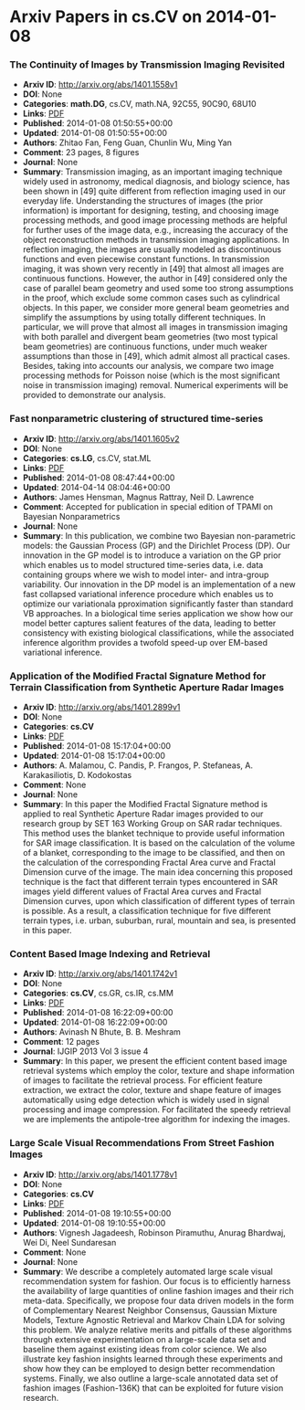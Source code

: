 # Arxiv Papers in cs.CV on 2014-01-08
### The Continuity of Images by Transmission Imaging Revisited
- **Arxiv ID**: http://arxiv.org/abs/1401.1558v1
- **DOI**: None
- **Categories**: **math.DG**, cs.CV, math.NA, 92C55, 90C90, 68U10
- **Links**: [PDF](http://arxiv.org/pdf/1401.1558v1)
- **Published**: 2014-01-08 01:50:55+00:00
- **Updated**: 2014-01-08 01:50:55+00:00
- **Authors**: Zhitao Fan, Feng Guan, Chunlin Wu, Ming Yan
- **Comment**: 23 pages, 8 figures
- **Journal**: None
- **Summary**: Transmission imaging, as an important imaging technique widely used in astronomy, medical diagnosis, and biology science, has been shown in [49] quite different from reflection imaging used in our everyday life. Understanding the structures of images (the prior information) is important for designing, testing, and choosing image processing methods, and good image processing methods are helpful for further uses of the image data, e.g., increasing the accuracy of the object reconstruction methods in transmission imaging applications. In reflection imaging, the images are usually modeled as discontinuous functions and even piecewise constant functions. In transmission imaging, it was shown very recently in [49] that almost all images are continuous functions. However, the author in [49] considered only the case of parallel beam geometry and used some too strong assumptions in the proof, which exclude some common cases such as cylindrical objects. In this paper, we consider more general beam geometries and simplify the assumptions by using totally different techniques. In particular, we will prove that almost all images in transmission imaging with both parallel and divergent beam geometries (two most typical beam geometries) are continuous functions, under much weaker assumptions than those in [49], which admit almost all practical cases. Besides, taking into accounts our analysis, we compare two image processing methods for Poisson noise (which is the most significant noise in transmission imaging) removal. Numerical experiments will be provided to demonstrate our analysis.



### Fast nonparametric clustering of structured time-series
- **Arxiv ID**: http://arxiv.org/abs/1401.1605v2
- **DOI**: None
- **Categories**: **cs.LG**, cs.CV, stat.ML
- **Links**: [PDF](http://arxiv.org/pdf/1401.1605v2)
- **Published**: 2014-01-08 08:47:44+00:00
- **Updated**: 2014-04-14 08:04:46+00:00
- **Authors**: James Hensman, Magnus Rattray, Neil D. Lawrence
- **Comment**: Accepted for publication in special edition of TPAMI on Bayesian
  Nonparametrics
- **Journal**: None
- **Summary**: In this publication, we combine two Bayesian non-parametric models: the Gaussian Process (GP) and the Dirichlet Process (DP). Our innovation in the GP model is to introduce a variation on the GP prior which enables us to model structured time-series data, i.e. data containing groups where we wish to model inter- and intra-group variability. Our innovation in the DP model is an implementation of a new fast collapsed variational inference procedure which enables us to optimize our variationala pproximation significantly faster than standard VB approaches. In a biological time series application we show how our model better captures salient features of the data, leading to better consistency with existing biological classifications, while the associated inference algorithm provides a twofold speed-up over EM-based variational inference.



### Application of the Modified Fractal Signature Method for Terrain Classification from Synthetic Aperture Radar Images
- **Arxiv ID**: http://arxiv.org/abs/1401.2899v1
- **DOI**: None
- **Categories**: **cs.CV**
- **Links**: [PDF](http://arxiv.org/pdf/1401.2899v1)
- **Published**: 2014-01-08 15:17:04+00:00
- **Updated**: 2014-01-08 15:17:04+00:00
- **Authors**: A. Malamou, C. Pandis, P. Frangos, P. Stefaneas, A. Karakasiliotis, D. Kodokostas
- **Comment**: None
- **Journal**: None
- **Summary**: In this paper the Modified Fractal Signature method is applied to real Synthetic Aperture Radar images provided to our research group by SET 163 Working Group on SAR radar techniques. This method uses the blanket technique to provide useful information for SAR image classification. It is based on the calculation of the volume of a blanket, corresponding to the image to be classified, and then on the calculation of the corresponding Fractal Area curve and Fractal Dimension curve of the image. The main idea concerning this proposed technique is the fact that different terrain types encountered in SAR images yield different values of Fractal Area curves and Fractal Dimension curves, upon which classification of different types of terrain is possible. As a result, a classification technique for five different terrain types, i.e. urban, suburban, rural, mountain and sea, is presented in this paper.



### Content Based Image Indexing and Retrieval
- **Arxiv ID**: http://arxiv.org/abs/1401.1742v1
- **DOI**: None
- **Categories**: **cs.CV**, cs.GR, cs.IR, cs.MM
- **Links**: [PDF](http://arxiv.org/pdf/1401.1742v1)
- **Published**: 2014-01-08 16:22:09+00:00
- **Updated**: 2014-01-08 16:22:09+00:00
- **Authors**: Avinash N Bhute, B. B. Meshram
- **Comment**: 12 pages
- **Journal**: IJGIP 2013 Vol 3 issue 4
- **Summary**: In this paper, we present the efficient content based image retrieval systems which employ the color, texture and shape information of images to facilitate the retrieval process. For efficient feature extraction, we extract the color, texture and shape feature of images automatically using edge detection which is widely used in signal processing and image compression. For facilitated the speedy retrieval we are implements the antipole-tree algorithm for indexing the images.



### Large Scale Visual Recommendations From Street Fashion Images
- **Arxiv ID**: http://arxiv.org/abs/1401.1778v1
- **DOI**: None
- **Categories**: **cs.CV**
- **Links**: [PDF](http://arxiv.org/pdf/1401.1778v1)
- **Published**: 2014-01-08 19:10:55+00:00
- **Updated**: 2014-01-08 19:10:55+00:00
- **Authors**: Vignesh Jagadeesh, Robinson Piramuthu, Anurag Bhardwaj, Wei Di, Neel Sundaresan
- **Comment**: None
- **Journal**: None
- **Summary**: We describe a completely automated large scale visual recommendation system for fashion. Our focus is to efficiently harness the availability of large quantities of online fashion images and their rich meta-data. Specifically, we propose four data driven models in the form of Complementary Nearest Neighbor Consensus, Gaussian Mixture Models, Texture Agnostic Retrieval and Markov Chain LDA for solving this problem. We analyze relative merits and pitfalls of these algorithms through extensive experimentation on a large-scale data set and baseline them against existing ideas from color science. We also illustrate key fashion insights learned through these experiments and show how they can be employed to design better recommendation systems. Finally, we also outline a large-scale annotated data set of fashion images (Fashion-136K) that can be exploited for future vision research.



